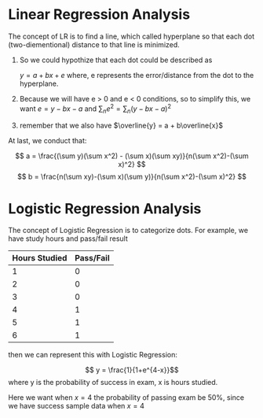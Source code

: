 # Linear Regression Analysis

The concept of LR is to find a line, which called hyperplane so that each dot (two-diementional) distance to that line is minimized. 
1. So we could hypothize that each dot could be described as
    
    $y = a + bx + e$
where, e represents the error/distance from the dot to the hyperplane.
2. Because we will have e > 0 and e < 0 conditions, so to simplify this, we want
$e = y - bx - a$ and $\sum_{n}e^2 = \sum_{n}(y-bx-a)^2$
3. remember that we also have $\overline{y} = a + b\overline{x}$

At last, we conduct that:

$$
a = \frac{(\sum y)(\sum x^2) - (\sum x)(\sum xy)}{n(\sum x^2)-(\sum x)^2}
$$
$$
b = \frac{n(\sum xy)-(\sum x)(\sum y)}{n(\sum x^2)-(\sum x)^2}
$$

# Logistic Regression Analysis

The concept of Logistic Regression is to categorize dots. For example, we have study hours and pass/fail result

|Hours Studied|Pass/Fail|
|-|-|
|1|0|
|2|0|
|3|0|
|4|1|
|5|1|
|6|1|

then we can represent this with Logistic Regression:

$$ y = \frac{1}{1+e^{4-x}}$$
where y is the probability of success in exam, x is hours studied.

Here we want when $x=4$ the probability of passing exam be 50%, since we have success sample data when $x = 4$

